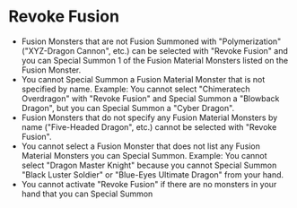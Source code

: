 # Revoke Fusion

*   Fusion Monsters that are not Fusion Summoned with "Polymerization" ("XYZ-Dragon Cannon", etc.) can be selected with "Revoke Fusion" and you can Special Summon 1 of the Fusion Material Monsters listed on the Fusion Monster.
*   You cannot Special Summon a Fusion Material Monster that is not specified by name. Example: You cannot select "Chimeratech Overdragon" with "Revoke Fusion" and Special Summon a "Blowback Dragon", but you can Special Summon a "Cyber Dragon".
*   Fusion Monsters that do not specify any Fusion Material Monsters by name ("Five-Headed Dragon", etc.) cannot be selected with "Revoke Fusion".
*   You cannot select a Fusion Monster that does not list any Fusion Material Monsters you can Special Summon. Example: You cannot select "Dragon Master Knight" because you cannot Special Summon "Black Luster Soldier" or "Blue-Eyes Ultimate Dragon" from your hand.
*   You cannot activate "Revoke Fusion" if there are no monsters in your hand that you can Special Summon
